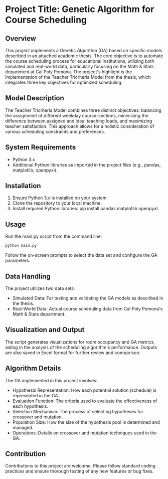 # Project Title: Genetic Algorithm for Course Scheduling

## Overview
This project implements a Genetic Algorithm (GA) based on specific models described in an attached academic thesis. The core objective is to automate the course scheduling process for educational institutions, utilizing both simulated and real-world data, particularly focusing on the Math & Stats department at Cal Poly Pomona. The project's highlight is the implementation of the Teacher Tricriteria Model from the thesis, which integrates three key objectives for optimized scheduling.

## Model Description
The Teacher Tricriteria Model combines three distinct objectives: balancing the assignment of different weekday course-sections, minimizing the difference between assigned and ideal teaching loads, and maximizing teacher satisfaction. This approach allows for a holistic consideration of various scheduling constraints and preferences.

## System Requirements
- Python 3.x
- Additional Python libraries as imported in the project files (e.g., pandas, matplotlib, openpyxl).

## Installation
1. Ensure Python 3.x is installed on your system.
2. Clone the repository to your local machine.
3. Install required Python libraries: pip install pandas matplotlib openpyxl.

## Usage
Run the main.py script from the command line:
```bash
python main.py
```
Follow the on-screen prompts to select the data set and configure the GA parameters.

## Data Handling
The project utilizes two data sets:
- Simulated Data: For testing and validating the GA models as described in the thesis.
- Real-World Data: Actual course scheduling data from Cal Poly Pomona's Math & Stats department.

## Visualization and Output
The script generates visualizations for room occupancy and GA metrics, aiding in the analysis of the scheduling algorithm's performance. Outputs are also saved in Excel format for further review and comparison.

## Algorithm Details
The GA implemented in this project involves:
- Hypothesis Representation: How each potential solution (schedule) is represented in the GA.
- Evaluation Function: The criteria used to evaluate the effectiveness of each hypothesis.
- Selection Mechanism: The process of selecting hypotheses for crossover and mutation.
- Population Size: How the size of the hypothesis pool is determined and managed.
- Operations: Details on crossover and mutation techniques used in the GA.

## Contribution
Contributions to this project are welcome. Please follow standard coding practices and ensure thorough testing of any new features or bug fixes.
